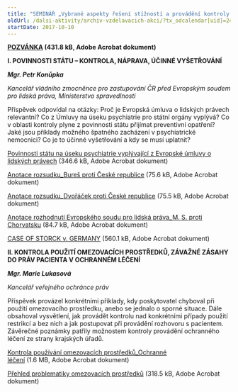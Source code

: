 ```yaml
---
title: "SEMINÁŘ „Vybrané aspekty řešení stížností a provádění kontroly na úseku psychiatrické péče“ Brno"
oldUrl: /dalsi-aktivity/archiv-vzdelavacich-akci/?tx_odcalendar[uid]=240&cHash=b8145b75e9334ae33451a38c7d8ce8af
startDate: 2017-10-10
---
```


<p><strong><a href="/uploads-import/projekt_ESF/01_01_MIMOPROJEKTOVE/10_10_MLU/10_10_Vybrane_aspekty_reseni_stiznosti_a_provadeni_kontroly_na_useku_psychiatricke_pece_pozvanka.pdf" target="_blank">POZVÁNKA</a> (431.8 kB, Adobe Acrobat dokument)</strong></p>
<p></p>
<p><strong></strong></p>
<p><strong>I. POVINNOSTI STÁTU – KONTROLA, NÁPRAVA, ÚČINNÉ VYŠETŘOVÁNÍ</strong></p>
<p><strong><em>Mgr. Petr Konůpka</em></strong></p>
<p><em>Kancelář vládního zmocněnce pro zastupování ČR před Evropským soudem pro lidská práva, Ministerstvo spravedlnosti</em></p>
<p>Příspěvek odpovídal na otázky: Proč je Evropská úmluva o lidských právech relevantní? Co z Úmluvy na úseku psychiatrie pro státní orgány vyplývá? Co v oblasti kontroly plyne z povinnosti státu přijímat preventivní opatření? Jaké jsou příklady možného špatného zacházení v psychiatrické nemocnici? Co je to účinné vyšetřování a kdy se musí uplatnit?</p>
<p></p>
<p><a href="/uploads-import/projekt_ESF/01_01_MIMOPROJEKTOVE/10_10_MLU/Povinnosti_statu_na_useku_psychiatrie_vyplyvajici_z_Evropske_umluvy_o_lidskych_pravech.pdf" target="_blank">Povinnosti státu na úseku psychiatrie vyplývající z Evropské úmluvy o lidských právech</a> (346.6 kB, Adobe Acrobat dokument)</p>
<p><a href="/uploads-import/projekt_ESF/01_01_MIMOPROJEKTOVE/10_10_MLU/Anotace_rozsudku_Bures_proti_Ceske_republice.pdf" target="_blank">Anotace rozsudku_Bureš proti České republice</a> (75.6 kB, Adobe Acrobat dokument)</p>
<p><a href="/uploads-import/projekt_ESF/01_01_MIMOPROJEKTOVE/10_10_MLU/Anotace_rozsudku_Dvoracek_proti_Ceske_republice.pdf" target="_blank">Anotace rozsudku_Dvořáček proti České republice</a> (75.5 kB, Adobe Acrobat dokument)</p>
<p><a href="/uploads-import/projekt_ESF/01_01_MIMOPROJEKTOVE/10_10_MLU/Anotace_rozhodnuti_Evropskeho_soudu_pro_lidska_prava_M._S._proti_Chorvatsku.pdf" target="_blank">Anotace rozhodnutí Evropského soudu pro lidská práva_M. S. proti Chorvatsku</a> (84.7 kB, Adobe Acrobat dokument)</p>
<p><a href="/uploads-import/projekt_ESF/01_01_MIMOPROJEKTOVE/10_10_MLU/CASE_OF_STORCK_v._GERMANY.pdf" target="_blank">CASE OF STORCK v. GERMANY</a> (560.1 kB, Adobe Acrobat dokument)</p>
<p></p>
<p></p>
<p><strong>II. KONTROLA POUŽITÍ OMEZOVACÍCH PROSTŘEDKŮ, ZÁVAŽNÉ ZÁSAHY DO PRÁV PACIENTA V OCHRANNÉM LÉČENÍ</strong></p>
<p><strong><em>Mgr. Marie Lukasová</em></strong></p>
<p><em>Kancelář veřejného ochránce práv</em></p>
<p>Příspěvek provázel konkrétními příklady, kdy poskytovatel chyboval při použití omezovacího prostředku, anebo se jednalo o sporné situace. Dále obsahoval vysvětlení, jak provádět kontrolu nad konkrétními případy použití restrikcí a bez nich a jak postupovat při provádění rozhovoru s pacientem. Závěrečné poznámky patřily možnostem kontroly provádění ochranného léčení ze strany krajských úřadů.</p>
<p></p>
<p><a href="/uploads-import/projekt_ESF/01_01_MIMOPROJEKTOVE/10_10_MLU/Kontrola_pouzivani_omezovacich_prostredku_Ochranne_leceni.pdf" target="_blank">Kontrola používání omezovacích prostředků_Ochranné léčení</a> (1.6 MB, Adobe Acrobat dokument)</p>
<p><a href="/uploads-import/projekt_ESF/01_01_MIMOPROJEKTOVE/10_10_MLU/Prehled_problematiky_omezovacich_prostredku.pdf" target="_blank">Přehled problematiky omezovacích prostředků</a> (318.5 kB, Adobe Acrobat dokument)</p>
